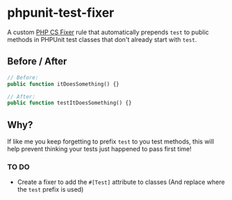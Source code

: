 # phpunit-test-fixer

A custom [PHP CS Fixer](https://github.com/FriendsOfPHP/PHP-CS-Fixer) rule that automatically prepends `test` to public methods in PHPUnit test classes that don't already start with `test`.

## Before / After

```php
// Before:
public function itDoesSomething() {}

// After:
public function testItDoesSomething() {}
```

## Why?
If like me you keep forgetting to prefix `test` to you test methods, this will help prevent thinking your tests just happened to pass first time!

### TO DO
- Create a fixer to add the `#[Test]` attribute to classes (And replace where the `test` prefix is used)
